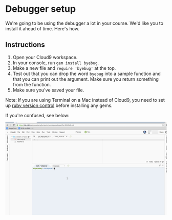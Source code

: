 # Debugger setup

We're going to be using the debugger a lot in your course.  We'd like you to install it ahead of time.  Here's how.

## Instructions

1. Open your Cloud9 workspace.
2. In your console, run `gem install byebug`.
3. Make a new file and `require 'byebug'` at the top.
4. Test out that you can drop the word `byebug` into a sample function and that you can print out the argument.  Make sure you return something from the function.
5. Make sure you've saved your file.

Note: If you are using Terminal on a Mac instead of Cloud9, you need to set up [ruby version control](../setup_rbenv.md) before installing any gems. 

If you're confused, see below:

![Debugger Setup Cloud9](./debugger-setup-cloud9.gif)


